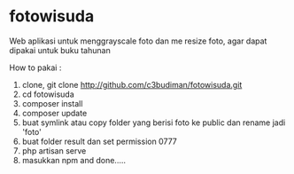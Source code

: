 # fotowisuda
Web aplikasi untuk menggrayscale foto dan me resize foto, agar dapat dipakai untuk buku tahunan

How to pakai :

1. clone, 
git clone http://github.com/c3budiman/fotowisuda.git
2. cd fotowisuda
3. composer install
4. composer update
5. buat symlink atau copy folder yang berisi foto ke public dan rename jadi 'foto'
6. buat folder result dan set permission 0777
7. php artisan serve
8. masukkan npm and done..... 
